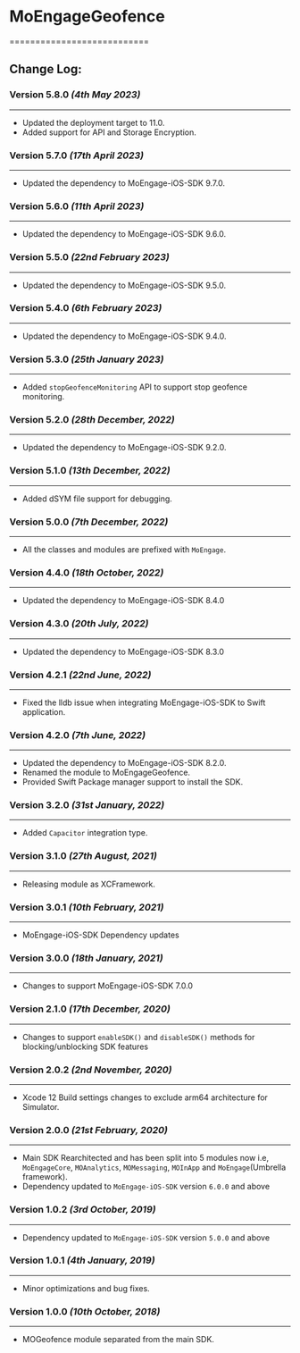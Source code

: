 # MoEngageGeofence
===========================

## Change Log:
### Version 5.8.0 *(4th May 2023)*
-------------------------------------------
* Updated the deployment target to 11.0.
* Added support for API and Storage Encryption.

### Version 5.7.0 *(17th April 2023)*
-------------------------------------------
* Updated the dependency to MoEngage-iOS-SDK 9.7.0.

### Version 5.6.0 *(11th April 2023)*
-------------------------------------------
* Updated the dependency to MoEngage-iOS-SDK 9.6.0.

### Version 5.5.0 *(22nd February 2023)*
-------------------------------------------
* Updated the dependency to MoEngage-iOS-SDK 9.5.0.

### Version 5.4.0 *(6th February 2023)*
-------------------------------------------
* Updated the dependency to MoEngage-iOS-SDK 9.4.0.

### Version 5.3.0 *(25th January 2023)*
-------------------------------------------
* Added `stopGeofenceMonitoring` API to support stop geofence monitoring.

### Version 5.2.0 *(28th December, 2022)*
-------------------------------------------
* Updated the dependency to MoEngage-iOS-SDK 9.2.0.

### Version 5.1.0 *(13th December, 2022)*
-------------------------------------------
* Added dSYM file support for debugging.

### Version 5.0.0 *(7th December, 2022)*
-------------------------------------------
* All the classes and modules are prefixed with `MoEngage`.

### Version 4.4.0  *(18th October, 2022)*
-------------------------------------------
* Updated the dependency to MoEngage-iOS-SDK 8.4.0

### Version 4.3.0  *(20th July, 2022)*
-------------------------------------------
* Updated the dependency to MoEngage-iOS-SDK 8.3.0

### Version 4.2.1  *(22nd June, 2022)*
-------------------------------------------
* Fixed the lldb issue when integrating MoEngage-iOS-SDK to Swift application.

### Version 4.2.0  *(7th June, 2022)*
-------------------------------------------
* Updated the dependency to MoEngage-iOS-SDK 8.2.0.
* Renamed the module to MoEngageGeofence.
* Provided Swift Package manager support to install the SDK.

### Version 3.2.0  *(31st January, 2022)*
-------------------------------------------
* Added `Capacitor` integration type.

### Version 3.1.0  *(27th August, 2021)*
-------------------------------------------
* Releasing module as XCFramework.

### Version 3.0.1  *(10th February, 2021)*
-------------------------------------------
* MoEngage-iOS-SDK Dependency updates

### Version 3.0.0  *(18th January, 2021)*
-------------------------------------------
* Changes to support  MoEngage-iOS-SDK 7.0.0

### Version 2.1.0  *(17th December, 2020)*
-------------------------------------------
* Changes to support  `enableSDK()` and `disableSDK()` methods for blocking/unblocking SDK features

### Version 2.0.2  *(2nd November, 2020)*
-------------------------------------------
* Xcode 12 Build settings changes to exclude arm64 architecture for Simulator.

### Version 2.0.0  *(21st February, 2020)*
-------------------------------------------
* Main SDK Rearchitected and has been split into 5 modules now i.e, `MoEngageCore`, `MOAnalytics`, `MOMessaging`, `MOInApp` and `MoEngage`(Umbrella framework).
* Dependency updated to `MoEngage-iOS-SDK` version `6.0.0` and above

### Version 1.0.2  *(3rd October, 2019)*
-------------------------------------------
* Dependency updated to `MoEngage-iOS-SDK` version `5.0.0` and above

### Version 1.0.1  *(4th January, 2019)*
-------------------------------------------
* Minor optimizations and bug fixes.


### Version 1.0.0  *(10th October, 2018)*
-------------------------------------------
* MOGeofence module separated from the main SDK.
